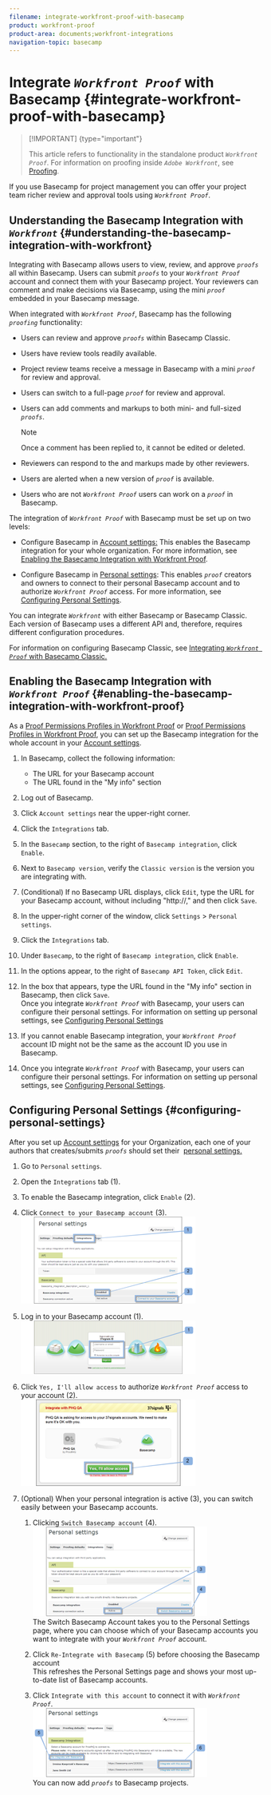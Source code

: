 ```yaml
---
filename: integrate-workfront-proof-with-basecamp
product: workfront-proof
product-area: documents;workfront-integrations
navigation-topic: basecamp
---
```




# Integrate *`Workfront Proof`* with Basecamp {#integrate-workfront-proof-with-basecamp}



>[!IMPORTANT] {type="important"}
>
>This article refers to functionality in the standalone product *`Workfront Proof`*. For information on proofing inside *`Adobe Workfront`*, see [Proofing](_proofing.md).


If you use Basecamp for project management you can offer your project team richer review and approval tools using *`Workfront Proof`*.


## Understanding the Basecamp Integration with *`Workfront`* {#understanding-the-basecamp-integration-with-workfront}

Integrating with Basecamp allows users to view, review, and approve *`proofs`* all within Basecamp. Users can submit *`proofs`* to your *`Workfront Proof`* account and connect them with your Basecamp project. Your reviewers can comment and make decisions via Basecamp, using the mini *`proof`* embedded in your Basecamp message.


When integrated with *`Workfront Proof`*, Basecamp has the following *`proofing`* functionality:



* Users can review and approve *`proofs`* within Basecamp Classic.
* Users have review tools readily available.
* Project review teams receive a message in Basecamp with a mini *`proof`* for review and approval.
* Users can switch to a full-page *`proof`* for review and approval.
* Users can add comments and markups to both mini- and full-sized *`proofs`*.  


  >[!NOTE]
  >
  >Once a comment has been replied to, it cannot be edited or deleted.



* Reviewers can respond to the and markups made by other reviewers.
* Users are alerted when a new version of *`proof`* is available.
* Users who are not *`Workfront Proof`* users can work on a *`proof`* in Basecamp.



The integration of *`Workfront Proof`* with Basecamp must be set up on two levels:



* Configure Basecamp in [Account settings:](https://support.workfront.com/hc/en-us/sections/115000912147-Account-settings)&nbsp;This enables the Basecamp integration for your whole organization. For more information, see [Enabling the Basecamp Integration with Workfront Proof](#enabling-the-basecamp-integration-with-workfront-proof).

* Configure Basecamp in [Personal settings](https://support.workfront.com/hc/en-us/sections/115000921168-Personal-settings): This enables *`proof`* creators and owners to connect to their personal Basecamp account and to authorize *`Workfront Proof`* access. For more information, see [Configuring Personal Settings](#configuring-personal-settings).



You can integrate *`Workfront`* with either Basecamp or Basecamp Classic. Each version of Basecamp uses a different API and, therefore, requires different configuration procedures.


For information on configuring Basecamp Classic, see [Integrating *`Workfront Proof`* with Basecamp Classic.](https://support.workfront.com/knowledge/articles/115004234707/en-us?brand_id=662728&return_to=%2Fhc%2Fen-us%2Farticles%2F115004234707)


## Enabling the Basecamp Integration with *`Workfront Proof`* {#enabling-the-basecamp-integration-with-workfront-proof}

As a [Proof Permissions Profiles in Workfront Proof](proof-perm-profiles-in-wp.md) or [Proof Permissions Profiles in Workfront Proof](proof-perm-profiles-in-wp.md), you can set up the Basecamp integration for the whole account in your [Account settings](https://support.workfront.com/hc/en-us/sections/115000912147-Account-settings).



1. In Basecamp, collect the following information: 
    
    
    * The URL for your Basecamp account
    * The URL found in the "My info" section
    
    
1. Log out of Basecamp.
1. Click `Account settings` near the upper-right corner.
1. Click the `Integrations` tab.
1. In the `Basecamp` section, to the right of `Basecamp integration`, click `Enable`.

1. Next to `Basecamp version`, verify the `Classic version` is the version you are integrating with.

1. (Conditional) If no Basecamp URL displays, click `Edit`, type the URL for your Basecamp account, without including "http://," and then click `Save`.

1. In the upper-right corner of the window, click `Settings` > `Personal settings`.

1. Click the `Integrations` tab.
1. Under `Basecamp`, to the right of `Basecamp integration`, click `Enable`.

1. In the options appear, to the right of `Basecamp API Token`, click `Edit`.

1. In the box that appears, type the URL found in the "My info" section in Basecamp, then click `Save`.  
   Once you integrate *`Workfront Proof`* with Basecamp, your users can configure their personal settings. For information on setting up personal settings, see [Configuring Personal Settings](#configuring-personal-settings)

1.  If you cannot enable Basecamp integration, your *`Workfront Proof`* account ID might not be the same as the account ID you use in Basecamp.
1. Once you integrate *`Workfront Proof`* with Basecamp, your users can configure their personal settings. For information on setting up personal settings, see [Configuring Personal Settings](#configuring-personal-settings).





## Configuring Personal Settings {#configuring-personal-settings}

After you set up [Account settings](https://support.workfront.com/hc/en-us/sections/115000912147-Account-settings) for your Organization, each one of your authors that creates/submits *`proofs`* should set their&nbsp; [personal settings.](https://support.workfront.com/hc/en-us/sections/115000921168-Personal-settings)



1. Go to `Personal` `settings`.

1. Open the `Integrations` tab&nbsp;(1).
1. To enable the Basecamp integration, click `Enable` (2).
1. Click `Connect to your Basecamp account` (3).  
   ![Basecamp_personal_settings-integration.png](assets/basecamp-personal-settings-integration-350x174.png)  

1. Log in to your Basecamp account (1).  
   ![Basecamp_login_page.png](assets/basecamp-login-page-350x107.png)


1. Click `Yes, I'll allow access` to authorize *`Workfront Proof`* access to your account (2).  
   ![Basecamp_authorization_page.png](assets/basecamp-authorization-page-350x173.png)


1. (Optional) When your personal integration is active (3), you can switch easily between your Basecamp accounts. 
    
    
    1. Clicking `Switch Basecamp account` (4).  
       ![Basecamp_switching_accounts__1_.png](assets/basecamp-switching-accounts--1--350x179.png)  
       The Switch Basecamp Account takes you to the Personal Settings page, where you can choose which of your Basecamp accounts you want to integrate with your *`Workfront Proof`* account.
    
    1. Click `Re-Integrate with Basecamp` (5) before choosing the Basecamp account  
       This refreshes the Personal Settings page and shows your most up-to-date list of Basecamp accounts.
    
    1. Click `Integrate with this account` to connect it with *`Workfront Proof`*.  
       ![Basecamp_switching_accounts_2.png](assets/basecamp-switching-accounts-2-350x138.png)  
       You can now add *`proofs`* to Basecamp projects.
    
    
    


